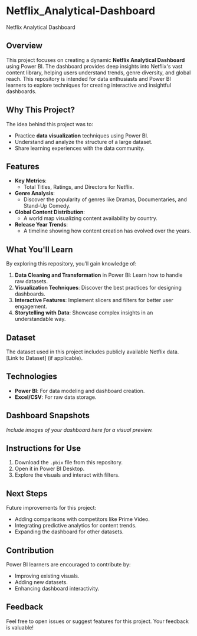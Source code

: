 # Netflix_Analytical-Dashboard
Netflix Analytical Dashboard
## Overview
This project focuses on creating a dynamic **Netflix Analytical Dashboard** using Power BI. The dashboard provides deep insights into Netflix's vast content library, helping users understand trends, genre diversity, and global reach. This repository is intended for data enthusiasts and Power BI learners to explore techniques for creating interactive and insightful dashboards.

## Why This Project?
The idea behind this project was to:
- Practice **data visualization** techniques using Power BI.
- Understand and analyze the structure of a large dataset.
- Share learning experiences with the data community.

## Features
- **Key Metrics**:
  - Total Titles, Ratings, and Directors for Netflix.
- **Genre Analysis**:
  - Discover the popularity of genres like Dramas, Documentaries, and Stand-Up Comedy.
- **Global Content Distribution**:
  - A world map visualizing content availability by country.
- **Release Year Trends**:
  - A timeline showing how content creation has evolved over the years.

## What You'll Learn
By exploring this repository, you’ll gain knowledge of:
1. **Data Cleaning and Transformation** in Power BI: Learn how to handle raw datasets.
2. **Visualization Techniques**: Discover the best practices for designing dashboards.
3. **Interactive Features**: Implement slicers and filters for better user engagement.
4. **Storytelling with Data**: Showcase complex insights in an understandable way.

## Dataset
The dataset used in this project includes publicly available Netflix data. [Link to Dataset] (if applicable).

## Technologies
- **Power BI**: For data modeling and dashboard creation.
- **Excel/CSV**: For raw data storage.

## Dashboard Snapshots
*Include images of your dashboard here for a visual preview.*

## Instructions for Use
1. Download the `.pbix` file from this repository.
2. Open it in Power BI Desktop.
3. Explore the visuals and interact with filters.

## Next Steps
Future improvements for this project:
- Adding comparisons with competitors like Prime Video.
- Integrating predictive analytics for content trends.
- Expanding the dashboard for other datasets.

## Contribution
Power BI learners are encouraged to contribute by:
- Improving existing visuals.
- Adding new datasets.
- Enhancing dashboard interactivity.

## Feedback
Feel free to open issues or suggest features for this project. Your feedback is valuable!
